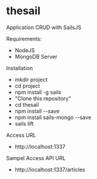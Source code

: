# thesail
Application CRUD with SailsJS

Requirements:
- NodeJS
- MongoDB Server

Installation
- mkdir project
- cd project
- npm install -g sails
- "Clone this repository"
- cd thesail
- npm install --save
- npm install sails-mongo --save
- sails lift

Access URL
- http://localhost:1337

Sampel Access API URL
- http://localhost:1337/articles